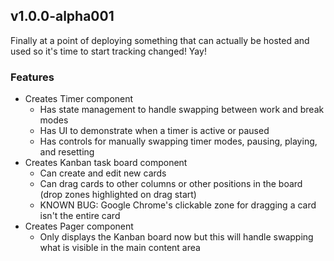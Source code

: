## v1.0.0-alpha001

Finally at a point of deploying something that can actually be hosted and used so it's time to start
tracking changed! Yay!

### Features

- Creates Timer component
  - Has state management to handle swapping between work and break modes
  - Has UI to demonstrate when a timer is active or paused
  - Has controls for manually swapping timer modes, pausing, playing, and resetting
- Creates Kanban task board component
  - Can create and edit new cards
  - Can drag cards to other columns or other positions in the board (drop zones highlighted on drag start)
  - KNOWN BUG: Google Chrome's clickable zone for dragging a card isn't the entire card
- Creates Pager component
  - Only displays the Kanban board now but this will handle swapping what is visible in the main content area
